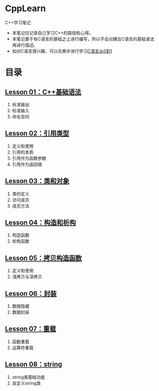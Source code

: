 # CppLearn
C++学习笔记

- 本笔记仅记录自己学习C++的路径和心得。
- 本笔记基于有C语言的基础之上进行编写，所以不会对耦合C语言的基础语法再进行描述。
- 如对C语言感兴趣，可以先移步进行学习[C语言从0到1](https://blog.csdn.net/jiabin12230)

# 目录
## [Lesson 01：C++基础语法](./Lesson_01/README_01.md)
1. 标准输出
2. 标准输入
3. 命名空间

## [Lesson 02：引用类型](./Lesson_02/README_02.md)
1. 定义和使用
2. 引用的本质
3. 引用作为函数参数
4. 引用作为返回值

## [Lesson 03：类和对象](./Lesson_03/README_03.md)
1. 类的定义
2. 访问成员
3. 成员方法

## [Lesson 04：构造和析构](./Lesson_04/README_04.md)
1. 构造函数
2. 析构函数

## [Lesson 05：拷贝构造函数](./Lesson_05/README_05.md)
1. 定义和使用
2. 浅拷贝与深拷贝

## [Lesson 06：封装](./Lesson_06/README_06.md)
1. 数据隐藏
2. 数据封装

## [Lesson 07：重载](./Lesson_07/README_07.md)
1. 函数重载
2. 运算符重载

## [Lesson 08：string](./Lesson_08/README_08.md)
1. string类基础功能
2. 自定义string类
